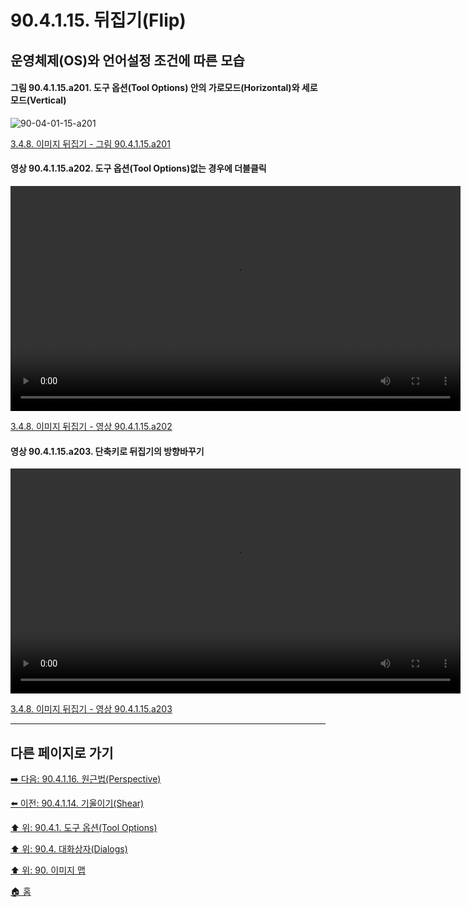 # 90.4.1.15. 뒤집기(Flip)
## 운영체제(OS)와 언어설정 조건에 따른 모습

<a id="90-04-01-15-a201"></a>

#### 그림 90.4.1.15.a201. 도구 옵션(Tool Options) 안의 가로모드(Horizontal)와 세로모드(Vertical)
![90-04-01-15-a201](https://github.com/wonder13662/gimp/assets/15767104/8efa0cb3-dadf-4625-bf39-543a3a0058d3)

[3.4.8. 이미지 뒤집기 - 그림 90.4.1.15.a201](./03-04-08-flip-an-image.md#90-04-01-15-a201)

<a id="90-04-01-15-a202"></a>

#### 영상 90.4.1.15.a202. 도구 옵션(Tool Options)없는 경우에 더블클릭
<video controls="controls" width="720" environment="MacOS:Sonoma 14.2.1 GIMP 2.10.36" src="https://github.com/wonder13662/gimp/assets/15767104/57e9252a-3f44-4cdf-b6a7-6affe85c7834"></video>

[3.4.8. 이미지 뒤집기 - 영상 90.4.1.15.a202](./03-04-08-flip-an-image.md#90-04-01-15-a202)

<a id="90-04-01-15-a203"></a>

#### 영상 90.4.1.15.a203. 단축키로 뒤집기의 방향바꾸기
<video controls="controls" width="720" environment="MacOS:Sonoma 14.2.1 GIMP 2.10.36" src="https://github.com/wonder13662/gimp/assets/15767104/1ccc9fd8-682e-4755-8a0b-db3998ccdc99"></video>

[3.4.8. 이미지 뒤집기 - 영상 90.4.1.15.a203](./03-04-08-flip-an-image.md#90-04-01-15-a203)

***

## 다른 페이지로 가기

[➡️ 다음: 90.4.1.16. 원근법(Perspective)](./90-04-01-16-perspective.md)

[⬅️ 이전: 90.4.1.14. 기울이기(Shear)](./90-04-01-14-shear.md)

[⬆️ 위: 90.4.1. 도구 옵션(Tool Options)](./90-04-01-00-tool_options.md)

[⬆️ 위: 90.4. 대화상자(Dialogs)](./90-04-00-dialogs.md)

[⬆️ 위: 90. 이미지 맵](./90-00-image-map.md)

[🏠 홈](./00-home.md)
